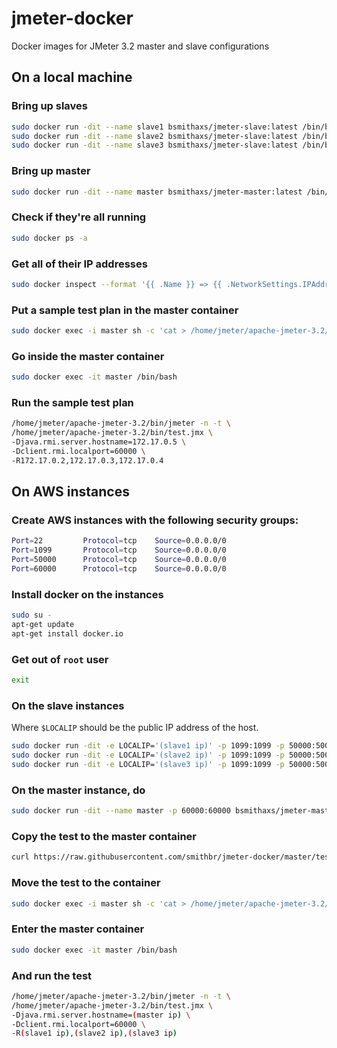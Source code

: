 # jmeter-docker

Docker images for JMeter 3.2 master and slave configurations

## On a local machine

### Bring up slaves

```bash
sudo docker run -dit --name slave1 bsmithaxs/jmeter-slave:latest /bin/bash && \
sudo docker run -dit --name slave2 bsmithaxs/jmeter-slave:latest /bin/bash && \
sudo docker run -dit --name slave3 bsmithaxs/jmeter-slave:latest /bin/bash
```

### Bring up master

```bash
sudo docker run -dit --name master bsmithaxs/jmeter-master:latest /bin/bash
```

### Check if they're all running

```bash
sudo docker ps -a
```

### Get all of their IP addresses

```bash
sudo docker inspect --format '{{ .Name }} => {{ .NetworkSettings.IPAddress }}' $(sudo docker ps -a -q)
```

### Put a sample test plan in the master container

```bash
sudo docker exec -i master sh -c 'cat > /home/jmeter/apache-jmeter-3.2/bin/test.jmx' < test.jmx
```

### Go inside the master container

```bash
sudo docker exec -it master /bin/bash
```

### Run the sample test plan

```bash
/home/jmeter/apache-jmeter-3.2/bin/jmeter -n -t \
/home/jmeter/apache-jmeter-3.2/bin/test.jmx \
-Djava.rmi.server.hostname=172.17.0.5 \
-Dclient.rmi.localport=60000 \
-R172.17.0.2,172.17.0.3,172.17.0.4
```

## On AWS instances

### Create AWS instances with the following security groups:

```bash
Port=22         Protocol=tcp    Source=0.0.0.0/0
Port=1099       Protocol=tcp    Source=0.0.0.0/0
Port=50000      Protocol=tcp    Source=0.0.0.0/0
Port=60000      Protocol=tcp    Source=0.0.0.0/0
```

### Install docker on the instances

```bash
sudo su -
apt-get update
apt-get install docker.io
```

### Get out of `root` user

```bash
exit
```

### On the slave instances

Where `$LOCALIP` should be the public IP address of the host.

```bash
sudo docker run -dit -e LOCALIP='(slave1 ip)' -p 1099:1099 -p 50000:50000 bsmithaxs/jmeter-slave:latest /bin/bash
sudo docker run -dit -e LOCALIP='(slave2 ip)' -p 1099:1099 -p 50000:50000 bsmithaxs/jmeter-slave:latest /bin/bash
sudo docker run -dit -e LOCALIP='(slave3 ip)' -p 1099:1099 -p 50000:50000 bsmithaxs/jmeter-slave:latest /bin/bash
```

### On the master instance, do

```bash
sudo docker run -dit --name master -p 60000:60000 bsmithaxs/jmeter-master:latest /bin/bash
```

### Copy the test to the master container

```bash
curl https://raw.githubusercontent.com/smithbr/jmeter-docker/master/test.jmx > test.jmx
```

### Move the test to the container

```bash
sudo docker exec -i master sh -c 'cat > /home/jmeter/apache-jmeter-3.2/bin/test.jmx' < test.jmx
```

### Enter the master container

```bash
sudo docker exec -it master /bin/bash
```

### And run the test

```bash
/home/jmeter/apache-jmeter-3.2/bin/jmeter -n -t \
/home/jmeter/apache-jmeter-3.2/bin/test.jmx \
-Djava.rmi.server.hostname=(master ip) \
-Dclient.rmi.localport=60000 \
-R(slave1 ip),(slave2 ip),(slave3 ip)
```
